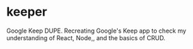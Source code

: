 # keeper
 Google Keep DUPE. Recreating Google's Keep app to check my understanding of React, Node,, and the basics of CRUD.
